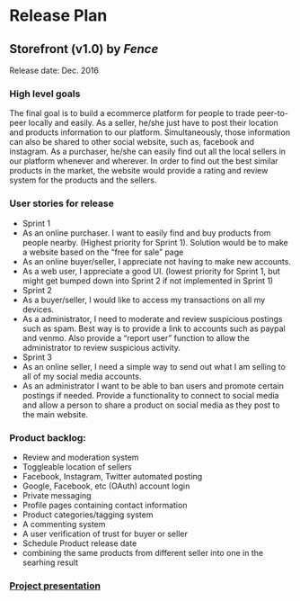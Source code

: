 # Release Plan
## Storefront (v1.0) by *Fence* 
Release date: Dec. 2016

### High level goals
The final goal is to build a ecommerce platform for people to trade peer-to-peer locally and easily. As a seller, he/she just have to post their location and products information to our platform. Simultaneously, those information can also be shared to other social website, such as, facebook and instagram. As a purchaser, he/she can easily find out all the local sellers in our platform whenever and wherever. In order to find out the best similar products in the market, the website would provide a rating and review system for the products and the sellers.

### User stories for release
* Sprint 1
 * As an online purchaser. I want to easily find and buy products from people nearby. (Highest priority for Sprint 1). Solution would be to make a website based on the “free for sale” page 
 * As an online buyer/seller, I appreciate not having to make new accounts.
 * As a web user, I appreciate a good UI. (lowest priority for Sprint 1, but might get bumped down into Sprint 2 if not implemented in Sprint 1)
* Sprint 2
 * As a buyer/seller, I would like to access my transactions on all my devices. 
 * As a administrator, I need to moderate and review suspicious postings such as spam. Best way is to provide a link to accounts such as paypal and venmo. Also provide a “report user” function to allow the administrator to review suspicious activity.
* Sprint 3
 * As an online seller, I need a simple way to send out what I am selling to all of my social media accounts. 
 * As an administrator I want to be able to ban users and promote certain postings if needed. Provide a functionality to connect to social media and allow a person to share a product on social media as they post to the main website. 

### Product backlog:
* Review and moderation system
* Toggleable location of sellers
* Facebook, Instagram, Twitter automated posting
* Google, Facebook, etc (OAuth) account login
* Private messaging
* Profile pages containing contact information
* Product categories/tagging system
* A commenting system
* A user verification of trust for buyer or seller
* Schedule Product release date
* combining the same products from different seller into one in the searhing result

### [Project presentation](presentation.pptx)
